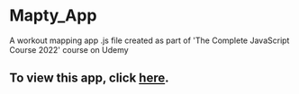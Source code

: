 # Mapty_App
A workout mapping app
.js file created as part of 'The Complete JavaScript Course 2022' course on Udemy

<h2> To view this app, click <a href="http://seidelmatt.com/Mapty_App/">here</a>.</h2>
